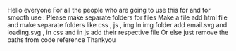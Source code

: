 Hello everyone 
For all the people who are going to use this for and for smooth use  :
Please make separate folders for files 
Make a file add html file and make separate folders like css , js , img 
In img folder add email.svg and loading.svg , in css and in js add their respective file 
Or else just remove the paths from code reference
Thankyou
